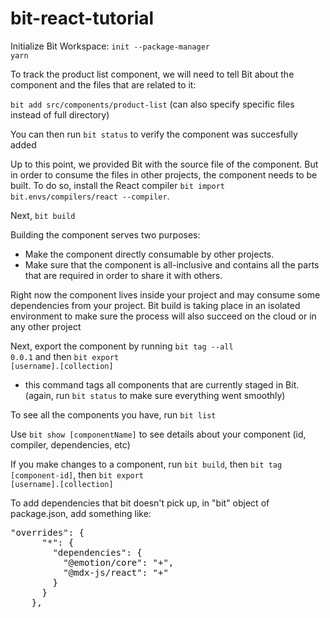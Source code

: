 # bit-react-tutorial

Initialize Bit Workspace: <code>init --package-manager yarn</code>

To track the product list component, we will need to tell Bit about the component and the files that are related to it:

<code>bit add src/components/product-list</code> (can also specify specific files instead of full directory)

You can then run <code>bit status</code> to verify the component was succesfully added

Up to this point, we provided Bit with the source file of the component. But in order to consume the files in other projects, the component needs to be built.
To do so, install the React compiler <code>bit import bit.envs/compilers/react --compiler</code>.

Next, <code>bit build</code>

Building the component serves two purposes:

- Make the component directly consumable by other projects.
- Make sure that the component is all-inclusive and contains all the parts that are required in order to share it with others.

Right now the component lives inside your project and may consume some dependencies from your project. Bit build is taking place in an isolated environment to make sure the process will also succeed on the cloud or in any other project

Next, export the component by running <code>bit tag --all 0.0.1</code> and then <code>bit export [username].[collection]</code>

- this command tags all components that are currently staged in Bit. (again, run <code>bit status</code> to make sure everything went smoothly)

To see all the components you have, run <code>bit list</code>

Use <code>bit show [componentName]</code> to see details about your component (id, compiler, dependencies, etc)

If you make changes to a component, run <code>bit build</code>, then <code>bit tag [component-id]</code>, then <code>bit export [username].[collection]</code>

To add dependencies that bit doesn't pick up, in "bit" object of package.json, add something like:

<pre>
"overrides": {
      "*": {
        "dependencies": {
          "@emotion/core": "+",
          "@mdx-js/react": "+"
        }
      }
    },
</pre>
